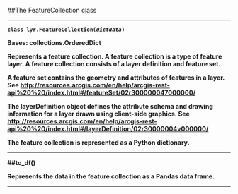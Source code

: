 
##The FeatureCollection class

<hr/>

<code><b>class lyr.FeatureCollection<b>(<i>dictdata</i>)</code>

Bases: collections.OrderedDict

Represents a feature collection. A feature collection is a type of feature layer.  A feature collection consists of a layer definition and feature set. 

A feature set contains the geometry and attributes of features in a layer. See http://resources.arcgis.com/en/help/arcgis-rest-api%20%20/index.html#/featureSet/02r300000047000000/

The layerDefinition object defines the attribute schema and drawing information for a layer drawn using client-side graphics. See http://resources.arcgis.com/en/help/arcgis-rest-api%20%20/index.html#/layerDefinition/02r30000004v000000/

The feature collection is represented as a Python dictionary.

<hr>

##to_df()

Represents the data in the feature collection as a Pandas data frame.

<hr>
